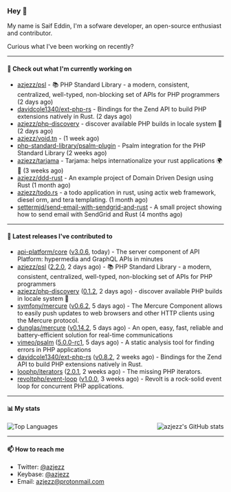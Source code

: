 ### Hey 👋

My name is Saif Eddin, I'm a sofware developer, an open-source enthusiast and contributor.

Curious what I've been working on recently?

---

#### 👷 Check out what I'm currently working on

- [azjezz/psl](https://github.com/azjezz/psl) - 📚 PHP Standard Library - a modern, consistent, centralized, well-typed, non-blocking set of APIs for PHP programmers (2 days ago)
- [davidcole1340/ext-php-rs](https://github.com/davidcole1340/ext-php-rs) - Bindings for the Zend API to build PHP extensions natively in Rust. (2 days ago)
- [azjezz/php-discovery](https://github.com/azjezz/php-discovery) - discover available PHP builds in locale system 🐘 (2 days ago)
- [azjezz/void.tn](https://github.com/azjezz/void.tn) -  (1 week ago)
- [php-standard-library/psalm-plugin](https://github.com/php-standard-library/psalm-plugin) - Psalm integration for the PHP Standard Library (2 weeks ago)
- [azjezz/tarjama](https://github.com/azjezz/tarjama) - Tarjama: helps internationalize your rust applications 🌍🦀 (3 weeks ago)
- [azjezz/ddd-rust](https://github.com/azjezz/ddd-rust) - An example project of Domain Driven Design using Rust (1 month ago)
- [azjezz/todo.rs](https://github.com/azjezz/todo.rs) - a todo application in rust, using actix web framework, diesel orm, and tera templating. (1 month ago)
- [settermjd/send-email-with-sendgrid-and-rust](https://github.com/settermjd/send-email-with-sendgrid-and-rust) - A small project showing how to send email with SendGrid and Rust (4 months ago)

---

#### 🔭 Latest releases I've contributed to

- [api-platform/core](https://github.com/api-platform/core) ([v3.0.6](https://github.com/api-platform/core/releases/tag/v3.0.6), today) - The server component of API Platform: hypermedia and GraphQL APIs in minutes
- [azjezz/psl](https://github.com/azjezz/psl) ([2.2.0](https://github.com/azjezz/psl/releases/tag/2.2.0), 2 days ago) - 📚 PHP Standard Library - a modern, consistent, centralized, well-typed, non-blocking set of APIs for PHP programmers
- [azjezz/php-discovery](https://github.com/azjezz/php-discovery) ([0.1.2](https://github.com/azjezz/php-discovery/releases/tag/0.1.2), 2 days ago) - discover available PHP builds in locale system 🐘
- [symfony/mercure](https://github.com/symfony/mercure) ([v0.6.2](https://github.com/symfony/mercure/releases/tag/v0.6.2), 5 days ago) - The Mercure Component allows to easily push updates to web browsers and other HTTP clients using the Mercure protocol.
- [dunglas/mercure](https://github.com/dunglas/mercure) ([v0.14.2](https://github.com/dunglas/mercure/releases/tag/v0.14.2), 5 days ago) - An open, easy, fast, reliable and battery-efficient solution for real-time communications
- [vimeo/psalm](https://github.com/vimeo/psalm) ([5.0.0-rc1](https://github.com/vimeo/psalm/releases/tag/5.0.0-rc1), 5 days ago) - A static analysis tool for finding errors in PHP applications
- [davidcole1340/ext-php-rs](https://github.com/davidcole1340/ext-php-rs) ([v0.8.2](https://github.com/davidcole1340/ext-php-rs/releases/tag/v0.8.2), 2 weeks ago) - Bindings for the Zend API to build PHP extensions natively in Rust.
- [loophp/iterators](https://github.com/loophp/iterators) ([2.0.1](https://github.com/loophp/iterators/releases/tag/2.0.1), 2 weeks ago) - The missing PHP iterators.
- [revoltphp/event-loop](https://github.com/revoltphp/event-loop) ([v1.0.0](https://github.com/revoltphp/event-loop/releases/tag/v1.0.0), 3 weeks ago) - Revolt is a rock-solid event loop for concurrent PHP applications.

---

#### 📊 My stats

<img align="right" alt="azjezz's GitHub stats" src="https://github-readme-stats.vercel.app/api?username=azjezz&count_private=1&show_icons=true&" />

![Top Languages](https://github-readme-stats.vercel.app/api/top-langs/?username=azjezz)

---

#### 📫 How to reach me

- Twitter: [@azjezz](https://twitter.com/azjezz)
- Keybase: [@azjezz](https://keybase.io/azjezz)
- Email: [azjezz@protonmail.com](mailto://azjezz@protonmail.com)
